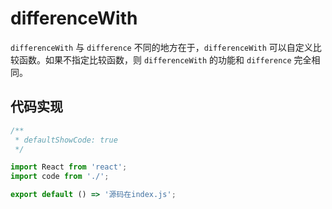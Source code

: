 # differenceWith

`differenceWith` 与 `difference` 不同的地方在于，`differenceWith` 可以自定义比较函数。如果不指定比较函数，则 `differenceWith` 的功能和 `difference` 完全相同。

## 代码实现

```jsx
/**
 * defaultShowCode: true
 */

import React from 'react';
import code from './';

export default () => '源码在index.js';
```

